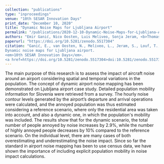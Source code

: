 ```yaml
---
collection: "publications"
type: "inproceedings"
venue: "10th SESAR Innovation Days"
print_date: "December 10, 2020"
title: "Dynamic Noise Maps for Ljubljana Airport"
permalink: "/publications/2020-12-10-Dynamic-Noise-Maps-for-Ljubljana-Airport"
authors: "Emir Ganić, Nico Oosten, Luis Meliveo, Sonja Jeram, <b>Thomas Louf</b>, Jose J. Ramasco"
paperurl: "https://doi.org/10.5281/zenodo.5517304"
citation: "Ganić, E., van Oosten, N., Meliveo, L., Jeram, S., Louf, T.,  Ramasco, J.J. (2020).
Dynamic noise maps for Ljubljana airport.
<em>10th SESAR Innovation Days</em>.
<a href=https://doi.org/10.5281/zenodo.5517304>doi:10.5281/zenodo.5517304</a>"
---
```

The main purpose of this research is to assess the impact of aircraft noise around an airport considering spatial and temporal variations in the population. The concept of dynamic airport noise mapping has been demonstrated on Ljubljana airport case study. Detailed population mobility information for Slovenia were retrieved from a survey. The hourly noise contour levels generated by the airport’s departure and arrival operations were calculated, and the annoyed population was thus estimated considering a reference scenario, where only the residential area was taken into account, and also a dynamic one, in which the population's mobility was included. The results show that for the dynamic scenario, the total number of people annoyed by noise increases by 2.9%, while the number of highly annoyed people decreases by 10% compared to the reference scenario. On the individual level, there are many cases of both overestimating and underestimating the noise impact. Since so far the standard in airport noise mapping has been to use census data, we have shown the importance of including explicit population mobility in noise impact calculations.